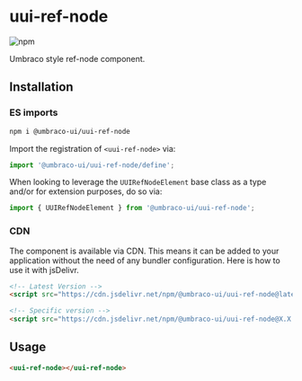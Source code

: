 # uui-ref-node

![npm](https://img.shields.io/npm/v/@umbraco-ui/uui-ref-node?logoColor=%231B264F)

Umbraco style ref-node component.

## Installation

### ES imports

```zsh
npm i @umbraco-ui/uui-ref-node
```

Import the registration of `<uui-ref-node>` via:

```javascript
import '@umbraco-ui/uui-ref-node/define';
```

When looking to leverage the `UUIRefNodeElement` base class as a type and/or for extension purposes, do so via:

```javascript
import { UUIRefNodeElement } from '@umbraco-ui/uui-ref-node';
```

### CDN

The component is available via CDN. This means it can be added to your application without the need of any bundler configuration. Here is how to use it with jsDelivr.

```html
<!-- Latest Version -->
<script src="https://cdn.jsdelivr.net/npm/@umbraco-ui/uui-ref-node@latest/dist/uui-ref-node.min.js"></script>

<!-- Specific version -->
<script src="https://cdn.jsdelivr.net/npm/@umbraco-ui/uui-ref-node@X.X.X/dist/uui-ref-node.min.js"></script>
```

## Usage

```html
<uui-ref-node></uui-ref-node>
```
